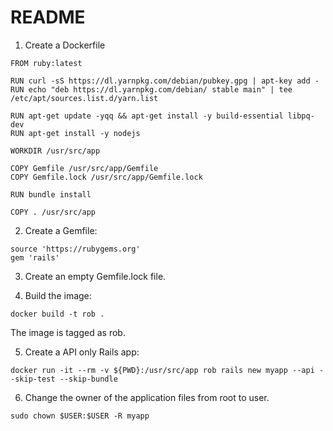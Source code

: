 # README

1. Create a Dockerfile

```
FROM ruby:latest

RUN curl -sS https://dl.yarnpkg.com/debian/pubkey.gpg | apt-key add -
RUN echo "deb https://dl.yarnpkg.com/debian/ stable main" | tee /etc/apt/sources.list.d/yarn.list

RUN apt-get update -yqq && apt-get install -y build-essential libpq-dev
RUN apt-get install -y nodejs 

WORKDIR /usr/src/app

COPY Gemfile /usr/src/app/Gemfile
COPY Gemfile.lock /usr/src/app/Gemfile.lock

RUN bundle install

COPY . /usr/src/app
```

2. Create a Gemfile:

```
source 'https://rubygems.org'
gem 'rails'
```

3. Create an empty Gemfile.lock file.

4. Build the image:

```
docker build -t rob .
```

The image is tagged as rob.

5. Create a API only Rails app:

```
docker run -it --rm -v ${PWD}:/usr/src/app rob rails new myapp --api --skip-test --skip-bundle
```

6. Change the owner of the application files from root to user.

```
sudo chown $USER:$USER -R myapp
```